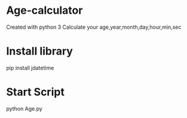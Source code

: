 # Age-calculator
Created with python 3
Calculate your age,year,month,day,hour,min,sec
# Install library
pip install jdatetime
# Start Script
python Age.py




				
 
